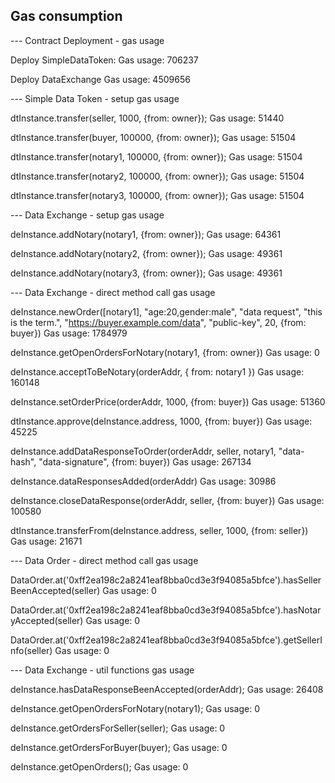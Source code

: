 
## Gas consumption


--- Contract Deployment - gas usage

Deploy SimpleDataToken:
  Gas usage: 706237

Deploy DataExchange
  Gas usage: 4509656

--- Simple Data Token - setup gas usage

dtInstance.transfer(seller, 1000, {from: owner});
  Gas usage: 51440

dtInstance.transfer(buyer, 100000, {from: owner});
  Gas usage: 51504

dtInstance.transfer(notary1, 100000, {from: owner});
  Gas usage: 51504

dtInstance.transfer(notary2, 100000, {from: owner});
  Gas usage: 51504

dtInstance.transfer(notary3, 100000, {from: owner});
  Gas usage: 51504

--- Data Exchange - setup gas usage

deInstance.addNotary(notary1, {from: owner});
  Gas usage: 64361

deInstance.addNotary(notary2, {from: owner});
  Gas usage: 49361

deInstance.addNotary(notary3, {from: owner});
  Gas usage: 49361

--- Data Exchange - direct method call gas usage

deInstance.newOrder([notary1], "age:20,gender:male", "data request", "this is the term.", "https://buyer.example.com/data", "public-key", 20, {from: buyer})
  Gas usage: 1784979

deInstance.getOpenOrdersForNotary(notary1, {from: owner})
  Gas usage: 0

deInstance.acceptToBeNotary(orderAddr, { from: notary1 })
  Gas usage: 160148

deInstance.setOrderPrice(orderAddr, 1000, {from: buyer})
  Gas usage: 51360

dtInstance.approve(deInstance.address, 1000, {from: buyer})
  Gas usage: 45225

deInstance.addDataResponseToOrder(orderAddr, seller, notary1, "data-hash", "data-signature", {from: buyer})
  Gas usage: 267134

deInstance.dataResponsesAdded(orderAddr)
  Gas usage: 30986

deInstance.closeDataResponse(orderAddr, seller, {from: buyer})
  Gas usage: 100580

dtInstance.transferFrom(deInstance.address, seller, 1000, {from: seller})
  Gas usage: 21671

--- Data Order - direct method call gas usage

DataOrder.at('0xff2ea198c2a8241eaf8bba0cd3e3f94085a5bfce').hasSellerBeenAccepted(seller)
  Gas usage: 0

DataOrder.at('0xff2ea198c2a8241eaf8bba0cd3e3f94085a5bfce').hasNotaryAccepted(seller)
  Gas usage: 0

DataOrder.at('0xff2ea198c2a8241eaf8bba0cd3e3f94085a5bfce').getSellerInfo(seller)
  Gas usage: 0

--- Data Exchange - util functions gas usage

deInstance.hasDataResponseBeenAccepted(orderAddr);
  Gas usage: 26408

deInstance.getOpenOrdersForNotary(notary1);
  Gas usage: 0

deInstance.getOrdersForSeller(seller);
  Gas usage: 0

deInstance.getOrdersForBuyer(buyer);
  Gas usage: 0

deInstance.getOpenOrders();
  Gas usage: 0
